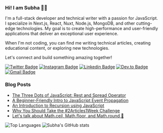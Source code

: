 ### Hi! I am Subha 👋🏽
I'm a full-stack developer and technical writer with a passion for JavaScript. I specialize in Next.js, React, Nuxt, Node.js, MongoDB, and other cutting-edge technologies. My goal is to create high-performance and user-friendly applications that deliver an exceptional user experience.

When I'm not coding, you can find me writing technical articles, creating educational content, or exploring new technologies.

Let's connect and build something amazing together!

[![Twitter Badge](https://img.shields.io/badge/-@Ami_Subha-1ca0f1?style=flat-square&labelColor=1ca0f1&logo=twitter&logoColor=white&link=https://twitter.com/Ami_Subha)](https://twitter.com/Ami_Subha) [![Instagram Badge](https://img.shields.io/badge/-nemotivity-E1306C?style=flat-square&labelColor=E1306C&logo=instagram&logoColor=white&link=https://www.instagram.com/nemotivity/)](https://www.instagram.com/nemotivity/) [![Linkedin Badge](https://img.shields.io/badge/-subhachanda-blue?style=flat-square&logo=Linkedin&logoColor=white&link=https://www.linkedin.com/in/subha-chanda/)](https://www.linkedin.com/in/subha-chanda/) [![Dev.to Badge](https://img.shields.io/badge/-@nemo011-000000?style=flat-square&labelColor=000000&logo=Dev.to&link=https://dev.to/nemo011/)](https://dev.to/nemo011)
[![Gmail Badge](https://img.shields.io/badge/-subhachanda88@gmail.com-c14438?style=flat-square&logo=Gmail&logoColor=white&link=mailto:subhachanda88@gmail.com)](mailto:subhachanda88@gmail.com)

### Blog Posts
<!-- HASHNODE:START -->
- [The Three Dots of JavaScript: Rest and Spread Operator](https://blog.nemotivity.dev/the-three-dots-of-javascript-rest-and-spread-operator-ckg4seylp05d2e9s1d87c0mci)
- [A Beginner-Friendly Intro to JavaScript Event Propagation](https://blog.nemotivity.dev/a-beginner-friendly-intro-to-javascript-event-propagation-ckfqfoiip02yq4ws12rwge2vs)
- [An Introduction to Recursion using JavaScript](https://blog.nemotivity.dev/an-introduction-to-recursion-using-javascript-ckfgx2nrq001xols17h787f87)
- [Why You Should Take the #2Articles1Week Challenge](https://blog.nemotivity.dev/why-you-should-take-the-2articles1week-challenge-ckecu05sv00ga5ts16gwugzuy)
- [Let's talk about Math.ceil, Math.floor, and Math.round 🌿](https://blog.nemotivity.dev/lets-talk-about-mathceil-mathfloor-and-mathround-cke5vz93f013r9ds14gri50db)
<!-- HASHNODE:END -->

![Top Languages](https://github-readme-stats.vercel.app/api/top-langs/?username=nemo0&theme=merko)
![Subha's GitHub stats](https://github-readme-stats.vercel.app/api?username=nemo0&count_private=true)
